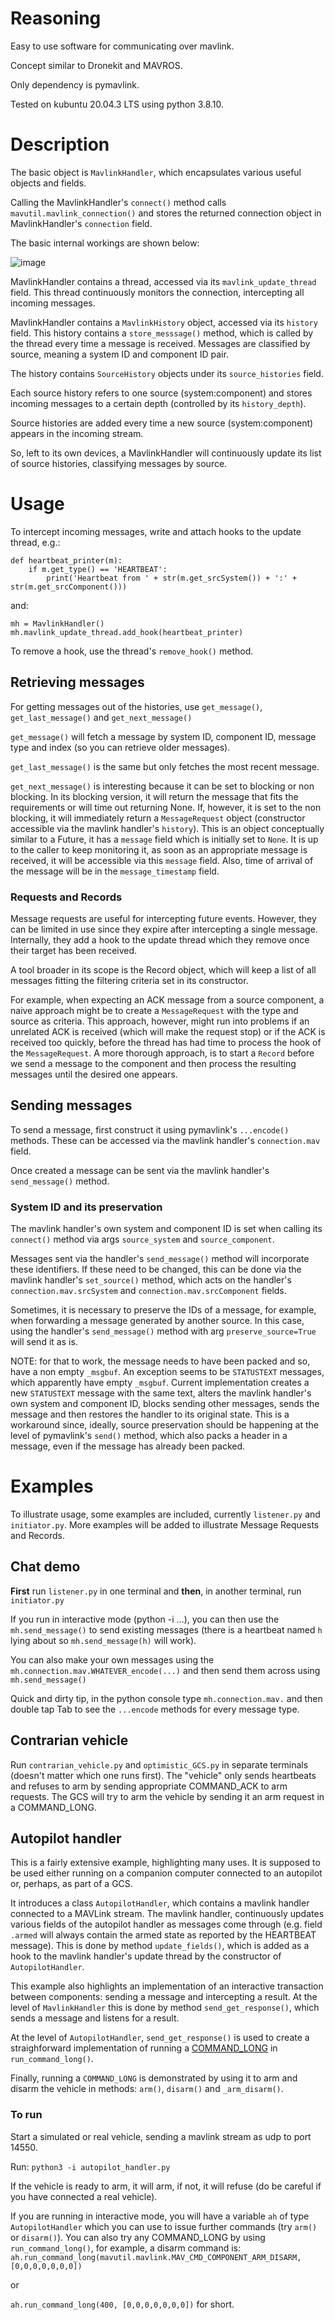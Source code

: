 # Reasoning

Easy to use software for communicating over mavlink.

Concept similar to Dronekit and MAVROS.

Only dependency is pymavlink.

Tested on kubuntu 20.04.3 LTS using python 3.8.10.


# Description

The basic object is `MavlinkHandler`, which encapsulates various useful objects and fields.

Calling the MavlinkHandler's `connect()` method calls `mavutil.mavlink_connection()` and stores the returned connection object in MavlinkHandler's `connection` field.

The basic internal workings are shown below:

![image](https://user-images.githubusercontent.com/634778/155085846-06647c48-3c56-4c1e-a562-c5728157b868.png)

MavlinkHandler contains a thread, accessed via its `mavlink_update_thread` field. This thread continuously monitors the connection, intercepting all incoming messages.

MavlinkHandler contains a `MavlinkHistory` object, accessed via its `history` field. This history contains a `store_messsage()` method, which is called by the thread every time a message is received. Messages are classified by source, meaning a system ID and component ID pair.

The history contains `SourceHistory` objects under its `source_histories` field.

Each source history refers to one source (system:component) and stores incoming messages to a certain depth (controlled by its `history_depth`).

Source histories are added every time a new source (system:component) appears in the incoming stream.

So, left to its own devices, a MavlinkHandler will continuously update its list of source histories, classifying messages by source.

# Usage

To intercept incoming messages, write and attach hooks to the update thread, e.g.:

```
def heartbeat_printer(m):
    if m.get_type() == 'HEARTBEAT':
        print('Heartbeat from ' + str(m.get_srcSystem()) + ':' + str(m.get_srcComponent()))
```

and:

```
mh = MavlinkHandler()
mh.mavlink_update_thread.add_hook(heartbeat_printer)
```

To remove a hook, use the thread's `remove_hook()` method.

## Retrieving messages

For getting messages out of the histories, use `get_message()`, `get_last_message()` and `get_next_message()`

`get_message()` will fetch a message by system ID, component ID, message type and index (so you can retrieve older messages).

`get_last_message()` is the same but only fetches the most recent message.

`get_next_message()` is interesting because it can be set to blocking or non blocking. In its blocking version, it will return the message that fits the requirements or will time out returning None. If, however, it is set to the non blocking, it will immediately return a `MessageRequest` object (constructor accessible via the mavlink handler's `history`). This is an object conceptually similar to a Future, it has a `message` field which is initially set to `None`. It is up to the caller to keep monitoring it, as soon as an appropriate message is received, it will be accessible via this `message` field. Also, time of arrival of the message will be in the `message_timestamp` field.

### Requests and Records

Message requests are useful for intercepting future events. However, they can be limited in use since they expire after intercepting a single message. Internally, they add a hook to the update thread which they remove once their target has been received.

A tool broader in its scope is the Record object, which will keep a list of all messages fitting the filtering criteria set in its constructor.

For example, when expecting an ACK message from a source component, a naive approach might be to create a `MessageRequest` with the type and source as criteria. This approach, however, might run into problems if an unrelated ACK is received (which will make the request stop) or if the ACK is received too quickly, before the thread has had time to process the hook of the `MessageRequest`. A more thorough approach, is to start a `Record` before we send a message to the component and then process the resulting messages until the desired one appears.

## Sending messages

To send a message, first construct it using pymavlink's `...encode()` methods. These can be accessed via the mavlink handler's `connection.mav` field.

Once created a message can be sent via the mavlink handler's `send_message()` method.

### System ID and its preservation

The mavlink handler's own system and component ID is set when calling its `connect()` method via args `source_system` and `source_component`.

Messages sent via the handler's `send_message()` method will incorporate these identifiers. If these need to be changed, this can be done via the mavlink handler's `set_source()` method, which acts on the handler's `connection.mav.srcSystem` and `connection.mav.srcComponent` fields.

Sometimes, it is necessary to preserve the IDs of a message, for example, when forwarding a message generated by another source. In this case, using the handler's `send_message()` method with arg `preserve_source=True` will send it as is.

NOTE: for that to work, the message needs to have been packed and so, have a non empty `_msgbuf`. An exception seems to be `STATUSTEXT` messages, which apparently have empty `_msgbuf`. Current implementation creates a new `STATUSTEXT` message with the same text, alters the mavlink handler's own system and component ID, blocks sending other messages, sends the message and then restores the handler to its original state. This is a workaround since, ideally, source preservation should be happening at the level of pymavlink's `send()` method, which also packs a header in a message, even if the message has already been packed.

# Examples

To illustrate usage, some examples are included, currently `listener.py` and `initiator.py`. More examples will be added to illustrate Message Requests and Records.

## Chat demo

**First** run `listener.py` in one terminal and **then**, in another terminal, run `initiator.py`

If you run in interactive mode (python -i ...), you can then use the `mh.send_message()` to send existing messages (there is a heartbeat named `h` lying about so `mh.send_message(h)` will work).

You can also make your own messages using the `mh.connection.mav.WHATEVER_encode(...)` and then send them across using `mh.send_message()`

Quick and dirty tip, in the python console type `mh.connection.mav.` and then double tap Tab to see the `...encode` methods for every message type.

## Contrarian vehicle

Run `contrarian_vehicle.py` and `optimistic_GCS.py` in separate terminals (doesn't matter which one runs first). The "vehicle" only sends heartbeats and refuses to arm by sending appropriate COMMAND_ACK to arm requests. The GCS will try to arm the vehicle by sending it an arm request in a COMMAND_LONG.

## Autopilot handler

This is a fairly extensive example, highlighting many uses. It is supposed to be used either running on a companion computer connected to an autopilot or, perhaps, as part of a GCS.

It introduces a class `AutopilotHandler`, which contains a mavlink handler connected to a MAVLink stream. The mavlink handler, continuously updates various fields of the autopilot handler as messages come through (e.g. field `.armed` will always contain the armed state as reported by the HEARTBEAT message). This is done by method `update_fields()`, which is added as a hook to the mavlink handler's update thread by the constructor of `AutopilotHandler`.

This example also highlights an implementation of an interactive transaction between components: sending a message and intercepting a result. At the level of `MavlinkHandler` this is done by method `send_get_response()`, which sends a message and listens for a result.

At the level of `AutopilotHandler`, `send_get_response()` is used to create a straighforward implementation of running a [COMMAND_LONG](https://mavlink.io/en/messages/common.html#COMMAND_LONG) in `run_command_long()`.

Finally, running a `COMMAND_LONG` is demonstrated by using it to arm and disarm the vehicle in methods: `arm()`, `disarm()` and `_arm_disarm()`.

### To run

Start a simulated or real vehicle, sending a mavlink stream as udp to port 14550.

Run: `python3 -i autopilot_handler.py`

If the vehicle is ready to arm, it will arm, if not, it will refuse (do be careful if you have connected a real vehicle).

If you are running in interactive mode, you will have a variable `ah` of type `AutopilotHandler` which you can use to issue further commands (try `arm()` or `disarm()`). You can also try any COMMAND_LONG by using `run_command_long()`, for example, a disarm command is:
`ah.run_command_long(mavutil.mavlink.MAV_CMD_COMPONENT_ARM_DISARM, [0,0,0,0,0,0,0])`

or

`ah.run_command_long(400, [0,0,0,0,0,0,0])` for short.